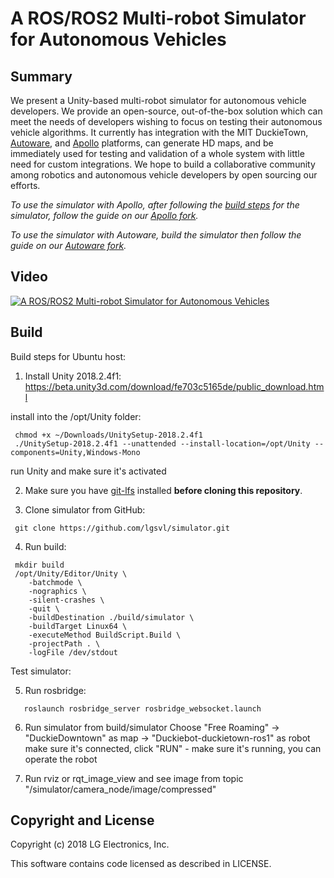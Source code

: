 # A ROS/ROS2 Multi-robot Simulator for Autonomous Vehicles

## Summary

We present a Unity-based multi-robot simulator for autonomous vehicle developers. We provide an open-source, out-of-the-box solution which can meet the needs of developers wishing to focus on testing their autonomous vehicle algorithms. It currently has integration with the MIT DuckieTown, [Autoware](https://github.com/lgsvl/Autoware), and [Apollo](https://github.com/lgsvl/apollo) platforms, can generate HD maps, and be immediately used for testing and validation of a whole system with little need for custom integrations. We hope to build a collaborative community among robotics and autonomous vehicle developers by open sourcing our efforts.

*To use the simulator with Apollo, after following the [build steps](#build) for the simulator, follow the guide on our [Apollo fork](https://github.com/lgsvl/apollo).*

*To use the simulator with Autoware, build the simulator then follow the guide on our [Autoware fork](https://github.com/lgsvl/Autoware).*

## Video

[![A ROS/ROS2 Multi-robot Simulator for Autonomous Vehicles](http://img.youtube.com/vi/uCaOzrZ8wls/0.jpg)](https://www.youtube.com/watch?v=NgW1P75wiuA&)


## Build

Build steps for Ubuntu host:

1. Install Unity 2018.2.4f1:
   https://beta.unity3d.com/download/fe703c5165de/public_download.html

 install into the /opt/Unity folder:
```
 chmod +x ~/Downloads/UnitySetup-2018.2.4f1
 ./UnitySetup-2018.2.4f1 --unattended --install-location=/opt/Unity --components=Unity,Windows-Mono
```
 run Unity and make sure it's activated

2. Make sure you have [git-lfs](https://git-lfs.github.com/) installed **before cloning this repository**. 

3. Clone simulator from GitHub:
```
 git clone https://github.com/lgsvl/simulator.git
```

4. Run build:
```
 mkdir build
 /opt/Unity/Editor/Unity \
    -batchmode \
    -nographics \
    -silent-crashes \
    -quit \
    -buildDestination ./build/simulator \
    -buildTarget Linux64 \
    -executeMethod BuildScript.Build \
    -projectPath . \
    -logFile /dev/stdout
```

Test simulator:

5. Run rosbridge:
```
   roslaunch rosbridge_server rosbridge_websocket.launch
```

6. Run simulator from build/simulator
   Choose "Free Roaming" -> "DuckieDowntown" as map -> "Duckiebot-duckietown-ros1" as robot
   make sure it's connected, click "RUN" - make sure it's running, you can operate the robot

7. Run rviz or rqt_image_view and see image from topic "/simulator/camera_node/image/compressed"


## Copyright and License

Copyright (c) 2018 LG Electronics, Inc.

This software contains code licensed as described in LICENSE.